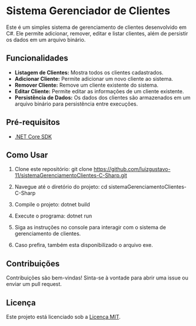# Sistema Gerenciador de Clientes

Este é um simples sistema de gerenciamento de clientes desenvolvido em C#. Ele permite adicionar, remover, editar e listar clientes, além de persistir os dados em um arquivo binário.

## Funcionalidades

- **Listagem de Clientes:** Mostra todos os clientes cadastrados.
- **Adicionar Cliente:** Permite adicionar um novo cliente ao sistema.
- **Remover Cliente:** Remove um cliente existente do sistema.
- **Editar Cliente:** Permite editar as informações de um cliente existente.
- **Persistência de Dados:** Os dados dos clientes são armazenados em um arquivo binário para persistência entre execuções.

## Pré-requisitos

- [.NET Core SDK](https://dotnet.microsoft.com/download)

## Como Usar

1. Clone este repositório:
git clone https://github.com/luizgustavo-11/sistemaGerenciamentoClientes-C-Sharp.git

2. Navegue até o diretório do projeto:
cd sistemaGerenciamentoClientes-C-Sharp

3. Compile o projeto:
dotnet build

5. Execute o programa:
dotnet run

5. Siga as instruções no console para interagir com o sistema de gerenciamento de clientes.
6. Caso prefira, também esta disponibilizado o arquivo exe.

## Contribuições

Contribuições são bem-vindas! Sinta-se à vontade para abrir uma issue ou enviar um pull request.

## Licença

Este projeto está licenciado sob a [Licença MIT](LICENSE).
